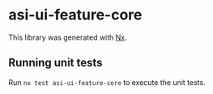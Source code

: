 # asi-ui-feature-core

This library was generated with [Nx](https://nx.dev).

## Running unit tests

Run `nx test asi-ui-feature-core` to execute the unit tests.

